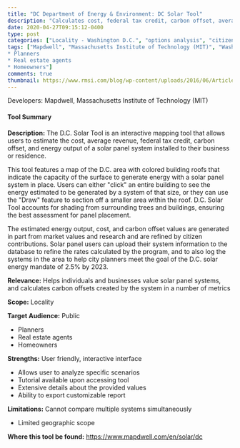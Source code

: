 ```yaml
---
title: "DC Department of Energy & Environment: DC Solar Tool"
description: "Calculates cost, federal tax credit, carbon offset, average revenue, and energy output of solar energy for residential and business roofs in D.C. area that are looking to create solar panel systems"
date: 2020-04-27T09:15:12-0400
type: post
categories: ["Locality - Washington D.C.", "options analysis", "citizen science"]
tags: ["Mapdwell", "Massachusetts Institute of Technology (MIT)", "Washington D.C.", "Public
* Planners
* Real estate agents
* Homeowners"]
comments: true
thumbnail: https://www.rmsi.com/blog/wp-content/uploads/2016/06/Article-04.jpg
---
```

Developers: Mapdwell, Massachusetts Institute of Technology (MIT)

#### Tool Summary
**Description:** The D.C. Solar Tool is an interactive mapping tool that allows users to estimate the cost, average revenue, federal tax credit, carbon offset, and energy output of a solar panel system installed to their business or residence. 

This tool features a map of the D.C. area with colored building roofs that indicate the capacity of the surface to generate energy with a solar panel system in place. Users can either "click" an entire building to see the energy estimated to be generated by a system of that size, or they can use the "Draw" feature to section off a smaller area within the roof. D.C. Solar Tool accounts for shading from surrounding trees and buildings, ensuring the best assessment for panel placement. 

The estimated energy output, cost, and carbon offset values are generated in part from market values and research and are refined by citizen contributions. Solar panel users can upload their system information to the database to refine the rates calculated by the program, and to also log the systems in the area to help city planners meet the goal of the D.C. solar energy mandate of 2.5% by 2023.

**Relevance:** Helps individuals and businesses value solar panel systems, and calculates carbon offsets created by the system in a number of metrics

**Scope:** Locality

**Target Audience:** Public
* Planners
* Real estate agents
* Homeowners

**Strengths:** User friendly, interactive interface
* Allows user to analyze specific scenarios
* Tutorial available upon accessing tool
* Extensive details about the provided values
* Ability to export customizable report

**Limitations:** Cannot compare multiple systems simultaneously
* Limited geographic scope

**Where this tool be found:** https://www.mapdwell.com/en/solar/dc

